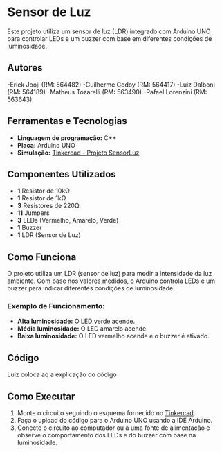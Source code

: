 # Sensor de Luz

Este projeto utiliza um sensor de luz (LDR) integrado com Arduino UNO para controlar LEDs e um buzzer com base em diferentes condições de luminosidade.

## Autores

-Erick Jooji (RM: 564482)
-Guilherme Godoy (RM: 564417)
-Luiz Dalboni (RM: 564189)
-Matheus Tozarelli (RM: 563490)
-Rafael Lorenzini (RM: 563643)

## Ferramentas e Tecnologias

- **Linguagem de programação:** C++
- **Placa:** Arduino UNO
- **Simulação:** [Tinkercad - Projeto SensorLuz](https://www.tinkercad.com/things/c1h5FtxbSvR/editel?returnTo=%2Fdashboard)

## Componentes Utilizados

- **1** Resistor de 10kΩ
- **1** Resistor de 1kΩ
- **3** Resistores de 220Ω
- **11** Jumpers
- **3** LEDs (Vermelho, Amarelo, Verde)
- **1** Buzzer
- **1** LDR (Sensor de Luz)

## Como Funciona

O projeto utiliza um LDR (sensor de luz) para medir a intensidade da luz ambiente. Com base nos valores medidos, o Arduino controla LEDs e um buzzer para indicar diferentes condições de luminosidade. 

### Exemplo de Funcionamento:
- **Alta luminosidade:** O LED verde acende.
- **Média luminosidade:** O LED amarelo acende.
- **Baixa luminosidade:** O LED vermelho acende e o buzzer é ativado.

## Código

Luiz coloca aq a explicação do código

## Como Executar

1. Monte o circuito seguindo o esquema fornecido no [Tinkercad](https://www.tinkercad.com/things/c1h5FtxbSvR/editel?returnTo=%2Fdashboard).
2. Faça o upload do código para o Arduino UNO usando a IDE Arduino.
3. Conecte o circuito ao computador ou a uma fonte de alimentação e observe o comportamento dos LEDs e do buzzer com base na luminosidade.


